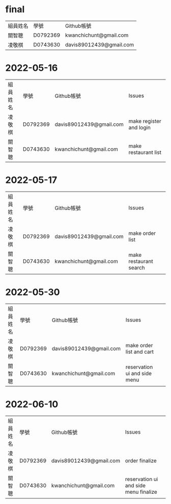 

# final
<table>
<tr>
    <td>組員姓名</td>
    <td>學號</td>
    <td>Github帳號</td>
</tr>
 <tr>
  <td>關智聰</td>
  <td>D0792369</td>
  <td>kwanchichunt@gmail.com</td>
 <tr>
  <td>凌敬棋</td>
  <td>D0743630</td>
  <td>davis89012439@gmail.com</td>
  </tr>
  </table>

# 2022-05-16

<table>
<tr>
    <td>組員姓名</td>
    <td>學號</td>
    <td>Github帳號</td>
    <td>Issues</td>
</tr>
 <tr>
 <td>凌敬棋</td>
 <td>D0792369</td>
 <td>davis89012439@gmail.com</td>
 <td>make register and login</td>
 <tr>
  <td>關智聰</td>
  <td>D0743630</td>
  <td>kwanchichunt@gmail.com</td>   
 <td>make restaurant list </td>
</tr>
</table>

# 2022-05-17

<table>
<tr>
    <td>組員姓名</td>
    <td>學號</td>
    <td>Github帳號</td>
    <td>Issues</td>
</tr>
 <tr>
 <td>凌敬棋</td>
 <td>D0792369</td>
 <td>davis89012439@gmail.com</td>
 <td>make order list</td>
 <tr>
  <td>關智聰</td>
  <td>D0743630</td>
  <td>kwanchichunt@gmail.com</td>   
 <td>make restaurant search</td>
</tr>
</table>


# 2022-05-30

<table>
<tr>
    <td>組員姓名</td>
    <td>學號</td>
    <td>Github帳號</td>
    <td>Issues</td>
</tr>
 <tr>
 <td>凌敬棋</td>
 <td>D0792369</td>
 <td>davis89012439@gmail.com</td>
 <td>make order list and cart</td>
 <tr>
  <td>關智聰</td>
  <td>D0743630</td>
  <td>kwanchichunt@gmail.com</td>   
 <td>reservation ui and side menu <td>
</tr>
</table>

# 2022-06-10

<table>
<tr>
    <td>組員姓名</td>
    <td>學號</td>
    <td>Github帳號</td>
    <td>Issues</td>
</tr>
 <tr>
 <td>凌敬棋</td>
 <td>D0792369</td>
 <td>davis89012439@gmail.com</td>
 <td>order finalize</td>
 <tr>
  <td>關智聰</td>
  <td>D0743630</td>
  <td>kwanchichunt@gmail.com</td>   
 <td>reservation ui and side menu finalize <td>
</tr>
</table>

